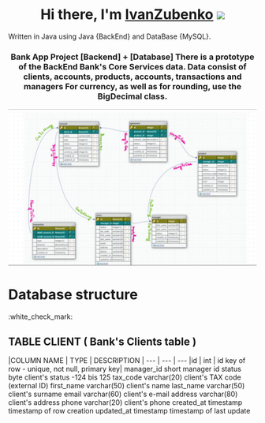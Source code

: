 <h1 align="center">Hi there, I'm <a href="" target="_blank">IvanZubenko</a> 
<img src="https://github.com/blackcater/blackcater/raw/main/images/Hi.gif" height="32"/></h1>
Written in Java using Java {BackEnd} and DataBase {MySQL}.
<h3 align="center">Bank App Project [Backend] + [Database]
There is a prototype of the BackEnd Bank's Core Services data.
Data consist of clients, accounts, products, accounts, transactions and managers For currency, as well as for rounding, use the BigDecimal class.
</h3>
<img src="https://github.com/1Navigator8/BankApplication/blob/master/project%20diagram.jpg"
<!--  [![Typing SVG](https://readme-typing-svg.herokuapp.com?color=%2336BCF7&lines=*BankApp*+JAVA+BACKEND+DATABASE)](https://git.io/typing-svg) -->
<h1>Database structure</h1>
:white_check_mark:<h2>TABLE CLIENT ( Bank's Clients table )</h2> 
|COLUMN NAME |	TYPE |	DESCRIPTION |
--- | --- | ---
|id	| int |	id key of row - unique, not null, primary key|
manager_id	short	manager id
status	byte	client's status -124 bis 125
tax_code	varchar(20)	client's TAX code (external ID)
first_name	varchar(50)	client's name
last_name	varchar(50)	client's surname
email	varchar(60)	client's e-mail
address	varchar(80)	client's address
phone	varchar(20)	client's phone
created_at	timestamp	timestamp of row creation
updated_at	timestamp	timestamp of last update
